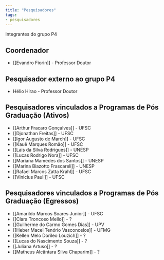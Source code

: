 ```yaml
---
title: "Pesquisadores"
tags: 
- pesquisadores
---
```


Integrantes do grupo P4

## Coordenador
- [[Evandro Fiorin]] - Professor Doutor

## Pesquisador externo ao grupo P4
- Hélio Hirao - Professor Doutor

## Pesquisadores vinculados a Programas de Pós Graduação (Ativos)
- [[Arthur Fracaro Gonçalves]] - UFSC
- [[Djonathan Freitas]] - UFSC
- [[Igor Augusto de March]] - UFSC
- [[Kauê Marques Romão]] - UFSC
- [[Lais da Silva Rodrigues]] - UNESP
- [[Lucas Rodrigo Nora]] - UFSC
- [[Mariana Mamedes dos Santos]] - UNESP
- [[Marina Biazotto Frascareli]] - UNESP
- [[Rafael Marcos Zatta Krahl]] - UFSC
- [[Vinicius Pauli]] - UFSC

## Pesquisadores vinculados a Programas de Pós Graduação (Egressos)
- [[Amarildo Marcos Soares Junior]] - UFSC
- [[Clara Troncoso Mello]] - ?
- [[Guilherme do Carmo Gomes Dias]] - UPV
- [[Heber Macel Tenório Vasconcelos]] - UFMG
- [[Kellen Melo Dorileo Louzich]] - ?
- [[Lucas do Nascimento Souza]] - ?
- [[Juliana Artuso]] - ?
- [[Matheus Alcântara Silva Chaparim]] - ?


